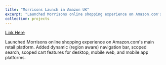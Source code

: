 ```yaml
---
title: "Morrisons Launch in Amazon UK"
excerpt: "Launched Morrisons online shopping experience on Amazon.com's main retail platform. Added dynamic (region aware) navigation bar, scoped search, scoped cart features for desktop, mobile web, and mobile app platforms."
collection: projects
---
```


[Link Here](https://blog.aboutamazon.co.uk/innovation/morrisons-is-now-on-amazon-co-uk-same-day-grocery-delivery-free-with-prime)

Launched Morrisons online shopping experience on Amazon.com's main retail platform. Added dynamic (region aware) navigation bar, scoped search, scoped cart features for desktop, mobile web, and mobile app platforms.

